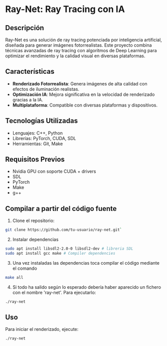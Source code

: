 
# Ray-Net: Ray Tracing con IA

## Descripción
Ray-Net es una solución de ray tracing potenciada por inteligencia artificial, diseñada para generar imágenes fotorrealistas. Este proyecto combina técnicas avanzadas de ray tracing con algoritmos de Deep Learning para optimizar el rendimiento y la calidad visual en diversas plataformas.

## Características
- **Renderizado Fotorrealista**: Genera imágenes de alta calidad con efectos de iluminación realistas.
- **Optimización IA**: Mejora significativa en la velocidad de renderizado gracias a la IA.
- **Multiplataforma**: Compatible con diversas plataformas y dispositivos.

## Tecnologías Utilizadas
- Lenguajes: C++, Python
- Librerías: PyTorch, CUDA, SDL
- Herramientas: Git, Make

## Requisitos Previos
- Nvidia GPU con soporte CUDA + drivers
- SDL
- PyTorch
- Make
- g++

## Compilar a partir del código fuente
1. Clone el repositorio:
```bash
git clone https://github.com/tu-usuario/ray-net.git`
```
2. Instalar dependencias
```bash
sudo apt install libsdl2-2.0-0 libsdl2-dev # libreria SDL
sudo apt install gcc make # Compiler dependencies
```
3. Una vez instaladas las dependencias toca compilar el código mediante el comando
```bash
make all
```
4. Si todo ha salido según lo esperado debería haber aparecido un fichero con el nombre 'ray-net'.
Para ejecutarlo:
```bash
./ray-net
```

## Uso
Para iniciar el renderizado, ejecute:
```bash
./ray-net
```

